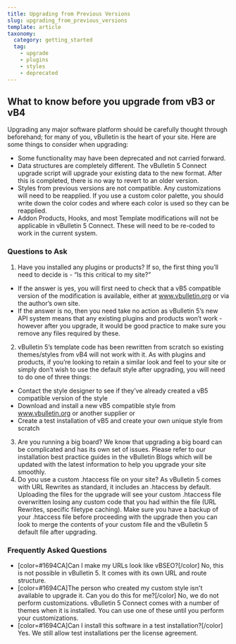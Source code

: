 ```yaml
---
title: Upgrading from Previous Versions
slug: upgrading_from_previous_versions
template: article
taxonomy:
  category: getting_started
  tag:
    - upgrade
    - plugins
    - styles
    - deprecated
---
```

## What to know before you upgrade from vB3 or vB4

Upgrading any major software platform should be carefully thought through beforehand; for many of you, vBulletin is the heart of your site. Here are some things to consider when upgrading:

- Some functionality may have been deprecated and not carried forward. 
- Data structures are completely different. The vBulletin 5 Connect upgrade script will upgrade your existing data to the new format. After this is completed, there is no way to revert to an older version.
- Styles from previous versions are not compatible. Any customizations will need to be reapplied. If you use a custom color palette, you should write down the color codes and where each color is used so they can be reapplied.
- Addon Products, Hooks, and most Template modifications will not be applicable in vBulletin 5 Connect. These will need to be re-coded to work in the current system.

### Questions to Ask

1. Have you installed any plugins or products? If so, the first thing you’ll need to decide is - “Is this critical to my site?”
  - If the answer is yes, you will first need to check that a vB5 compatible version of the modification is available, either at www.vbulletin.org or via the author’s own site.
  - If the answer is no, then you need take no action as vBulletin 5’s new API system means that any existing plugins and products won’t work - however after you upgrade, it would be good practice to make sure you remove any files required by these.
2. vBulletin 5’s template code has been rewritten from scratch so existing themes/styles from vB4 will not work with it. As with plugins and products, if you’re looking to retain a similar look and feel to your site or simply don’t wish to use the default style after upgrading, you will need to do one of three things:
  - Contact the style designer to see if they’ve already created a vB5 compatible version of the style
  - Download and install a new vB5 compatible style from www.vbulletin.org or another supplier or
  - Create a test installation of vB5 and create your own unique style from scratch
3. Are you running a big board? We know that upgrading a big board can be complicated and has its own set of issues. Please refer to our installation best practice guides in the vBulletin Blogs which will be updated with the latest information to help you upgrade your site smoothly.
4. Do you use a custom .htaccess file on your site? As vBulletin 5 comes with URL Rewrites as standard, it includes an .htaccess by default. Uploading the files for the upgrade will see your custom .htaccess file overwritten losing any custom code that you had within the file (URL Rewrites, specific filetype caching). Make sure you have a backup of your .htaccess file before proceeding with the upgrade then you can look to merge the contents of your custom file and the vBulletin 5 default file after upgrading.

### Frequently Asked Questions
- [color=#1694CA]Can I make my URLs look like vBSEO?[/color]
  No, this is not possible in vBulletin 5. It comes with its own URL and route structure.
- [color=#1694CA]The person who created my custom style isn't available to upgrade it. Can you do this for me?[/color]
  No, we do not perform customizations. vBulletin 5 Connect comes with a number of themes when it is installed. You can use one of these until you perform your customizations.
- [color=#1694CA]Can I install this software in a test installation?[/color]
  Yes. We still allow test installations per the license agreement.
